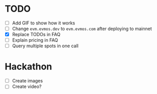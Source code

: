 
# TODO
- [ ] Add GIF to show how it works
- [ ] Change `evm.evmos.dev` to `evm.evmos.com` after deploying to mainnet
- [x] Replace TODOs in FAQ
- [ ] Explain pricing in FAQ
- [ ] Query multiple spots in one call

# Hackathon
- [ ] Create images
- [ ] Create video?
